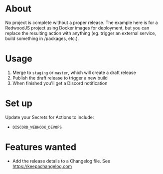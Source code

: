 # About

No project is complete without a proper release. The example here is for a RedwoodJS project using Docker images for deployment, but you can replace the resulting action with anything (eg. trigger an external service, build something in /packages, etc.).

# Usage

1. Merge to `staging` or `master`, which will create a draft release
2. Publish the draft release to trigger a new build
3. When finished you'll get a Discord notification

# Set up

Update your Secrets for Actions to include:

- `DISCORD_WEBHOOK_DEVOPS`

# Features wanted

- Add the release details to a Changelog file. See https://keepachangelog.com
